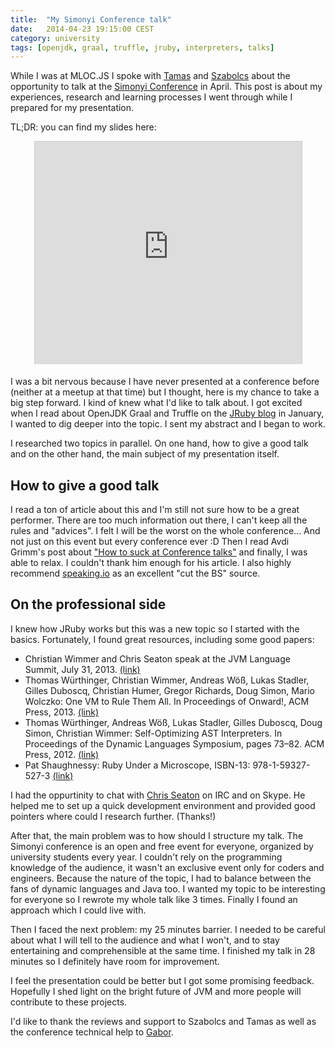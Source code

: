 ```yaml
---
title:  "My Simonyi Conference talk"
date:   2014-04-23 19:15:00 CEST
category: university
tags: [openjdk, graal, truffle, jruby, interpreters, talks]
---
```


While I was at MLOC.JS I spoke with [Tamas](https://twitter.com/tmichelberger) and [Szabolcs](https://twitter.com/SzabolcsVaradi) about the opportunity to talk at the [Simonyi Conference](http://konferencia.simonyi.bme.hu/) in April.
This post is about my experiences, research and learning processes I went through while I prepared for my presentation.

TL;DR: you can find my slides here:

<p align="center">
  <iframe src="http://www.slideshare.net/slideshow/embed_code/33564871?rel=0" width="427" height="356" frameborder="0" marginwidth="0" marginheight="0" scrolling="no" style="border:1px solid #CCC; border-width:1px 1px 0; margin-bottom:5px; max-width: 100%;" allowfullscreen> </iframe>
</p>

I was a bit nervous because I have never presented at a conference before (neither at a meetup at that time) but I thought, here is my chance to take a big step forward. I kind of knew what I'd like to talk about. I got excited when I read about OpenJDK Graal and Truffle on the [JRuby blog](http://blog.jruby.org/2014/01/truffle_graal_high_performance_backend/) in January, I wanted to dig deeper into the topic. I sent my abstract and I began to work.

I researched two topics in parallel. On one hand, how to give a good talk and on the other hand, the main subject of my presentation itself.

## How to give a good talk

I read a ton of article about this and I'm still not sure how to be a great performer. There are too much information out there, I can't keep all the rules and "advices". I felt I will be the worst on the whole conference... And not just on this event but every conference ever :D
Then I read Avdi Grimm's post about ["How to suck at Conference talks"](http://devblog.avdi.org/2014/04/08/how-to-suck-at-conference-talks/) and finally, I was able to relax. I couldn't thank him enough for his article.
I also highly recommend [speaking.io](http://speaking.io/) as an excellent "cut the BS" source.

## On the professional side

I knew how JRuby works but this was a new topic so I started with the basics. Fortunately, I found great resources, including some good papers:

- Christian Wimmer and Chris Seaton speak at the JVM Language Summit, July 31, 2013. [(link)](http://medianetwork.oracle.com/video/player/2623645003001)
- Thomas Würthinger, Christian Wimmer, Andreas Wöß, Lukas Stadler, Gilles Duboscq, Christian Humer, Gregor Richards, Doug Simon, Mario Wolczko: One VM to Rule Them All. In Proceedings of Onward!, ACM Press, 2013. [(link)](http://lafo.ssw.uni-linz.ac.at/papers/2013_Onward_OneVMToRuleThemAll.pdf)
- Thomas Würthinger, Andreas Wöß, Lukas Stadler, Gilles Duboscq, Doug Simon, Christian Wimmer: Self-Optimizing AST Interpreters. In Proceedings of the Dynamic Languages Symposium, pages 73–82. ACM Press, 2012. [(link)](http://lafo.ssw.uni-linz.ac.at/papers/2012_DLS_SelfOptimizingASTInterpreters.pdf)
- Pat Shaughnessy: Ruby Under a Microscope, ISBN-13: 978-1-59327-527-3 [(link)](http://patshaughnessy.net/ruby-under-a-microscope)

I had the oppurtinity to chat with [Chris Seaton](http://www.chrisseaton.com) on IRC and on Skype. He helped me to set up a quick development environment and provided good pointers where could I research further. (Thanks!)

After that, the main problem was to how should I structure my talk. The Simonyi conference is an open and free event for everyone, organized by university students every year. I couldn't rely on the programming knowledge of the audience, it wasn't an exclusive event only for coders and engineers. Because the nature of the topic, I had to balance between the fans of dynamic languages and Java too. I wanted my topic to be interesting for everyone so I rewrote my whole talk like 3 times. Finally I found an approach which I could live with.

Then I faced the next problem: my 25 minutes barrier. I needed to be careful about what I will tell to the audience and what I won't, and to stay entertaining and comprehensible at the same time. I finished my talk in 28 minutes so I definitely have room for improvement.

I feel the presentation could be better but I got some promising feedback. Hopefully I shed light on the bright future of JVM and more people will contribute to these projects.

I'd like to thank the reviews and support to Szabolcs and Tamas as well as the conference technical help to [Gabor](https://twitter.com/ghaabor).

